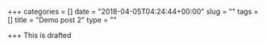 +++
categories = []
date = "2018-04-05T04:24:44+00:00"
slug = ""
tags = []
title = "Demo post 2"
type = ""

+++
This is drafted